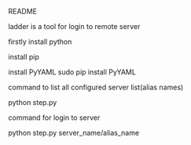 README

ladder is a tool for login to remote server

firstly install python

install pip

install PyYAML
sudo pip install PyYAML


command to list all configured server list(alias names)

python step.py


command for login to server

python step.py server_name/alias_name
